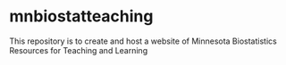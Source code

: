 # mnbiostatteaching
This repository is to create and host a website of Minnesota Biostatistics Resources for Teaching and Learning
